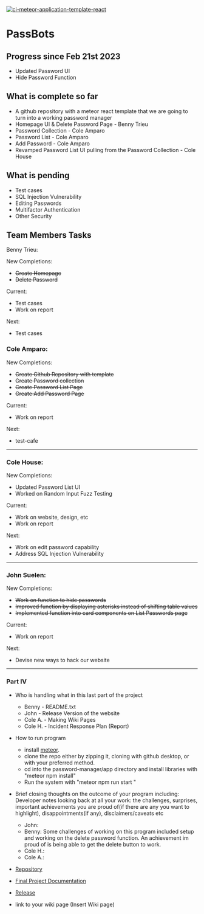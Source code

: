 [![ci-meteor-application-template-react](https://github.com/ics-software-engineering/meteor-application-template-react/actions/workflows/ci.yml/badge.svg)](https://github.com/ics-software-engineering/meteor-application-template-react/actions/workflows/ci.yml)


# PassBots 


## Progress since Feb 21st 2023
- Updated Password UI 
- Hide Password Function



## What is complete so far 

- A github repository with a meteor react template that we are going to turn into a working password manager 
- Homepage UI & Delete Password Page - Benny Trieu
- Password Collection - Cole Amparo
- Password List - Cole Amparo
- Add Password - Cole Amparo
- Revamped Password List UI pulling from the Password Collection - Cole House 


## What is pending

- Test cases
- SQL Injection Vulnerability
- Editing Passwords
- Multifactor Authentication 
- Other Security 

## Team Members Tasks

Benny Trieu:

New Completions:
- ~~Create Homepage~~
- ~~Delete Password~~

Current:
- Test cases
- Work on report

Next: 

- Test cases


### Cole Amparo: 

New Completions:
- ~~Create Github Repository with template~~
- ~~Create Password collection~~
- ~~Create Password List Page~~
- ~~Create Add Password Page~~

Current: 
- Work on report

Next: 
- test-cafe

---


### Cole House: 

New Completions: 
- Updated Password List UI
- Worked on Random Input Fuzz Testing

Current:
- Work on website, design, etc 
- Work on report

Next: 
- Work on edit password capability
- Address SQL Injection Vulnerability

---


### John Suelen: 

New Completions: 
- ~~Work on function to hide passwords~~
- ~~Improved function by displaying asterisks instead of shifting table values~~
- ~~Implemented function into card components on List Passwords page~~

Current: 
- Work on report

Next: 
- Devise new ways to hack our website

---

### Part IV

- Who is handling what in this last part of the project
  * Benny - README.txt
  * John - Release Version of the website
  * Cole A. - Making Wiki Pages
  * Cole H. - Incident Response Plan (Report)

- How to run program
  * install [meteor](https://www.meteor.com/developers/install). 
  * clone the repo either by zipping it, cloning with github desktop, or with your preferred method. 
  * cd into the password-manager/app directory and install libraries with "meteor npm install"
  * Run the system with "meteor npm run start "

- Brief closing thoughts on the outcome of your program including:
Developer notes looking back at all your work: the challenges, surprises, important achievements you are proud of(if there are any you want to highlight), disappointments(if any),  disclaimers/caveats etc

  * John: 
  * Benny: Some challenges of working on this program included setup and working on the delete password function. An achievement im proud of is being able to get the delete button to work. 
  * Cole H.:
  * Cole A.:

- [Repository](https://github.com/ICS427-Pass-Bots/password-manager)
- [Final Project Documentation](https://github.com/ICS427-Pass-Bots/password-manager/blob/main/index.md)
- [Release](https://github.com/ICS427-Pass-Bots/password-manager/releases/tag/v1.0.0)
- link to your wiki page (Insert Wiki page)






